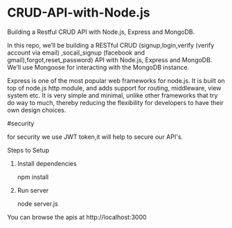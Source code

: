 # CRUD-API-with-Node.js
Building a Restful CRUD API with Node.js, Express and MongoDB.

In this repo, we’ll be building a RESTful CRUD (signup,login,verify (verify account via email) ,socail_signup (facebook and gmail),forgot,reset_password) API with Node.js,
Express and MongoDB. We’ll use Mongoose for interacting with the MongoDB instance.

Express is one of the most popular web frameworks for node.js. It is built on top of node.js http module,
and adds support for routing, middleware, view system etc. It is very simple and minimal, unlike other frameworks that try do 
way to much, thereby reducing the flexibility for developers to have their own design choices.

#security

for security we use JWT token,it will help to secure our API's.

Steps to Setup
1. Install dependencies
	
	npm install

2. Run server

	node server.js

You can browse the apis at http://localhost:3000
